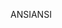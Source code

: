 <span data-ttu-id="61624-101">ANSI</span><span class="sxs-lookup"><span data-stu-id="61624-101">ANSI</span></span>